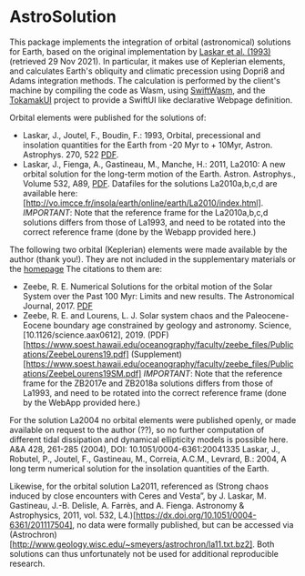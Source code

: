 # AstroSolution

This package implements the integration of orbital (astronomical) solutions
for Earth, based on the original implementation by [Laskar et al. (1993)](https://cdsarc.u-strasbg.fr/viz-bin/ftp-index?/ftp/cats/vi/63)
(retrieved 29 Nov 2021). In particular, it makes use of Keplerian elements, 
and calculates Earth's obliquity and climatic precession using Dopri8 and Adams
integration methods. The calculation is performed by the client's machine by 
compiling the code as Wasm, using [SwiftWasm](https://swiftwasm.org), and 
the [TokamakUI](https://github.com/TokamakUI/Tokamak) project to provide a 
SwiftUI like declarative Webpage definition.

Orbital elements were published for the solutions of:
- Laskar, J., Joutel, F., Boudin, F.: 1993, Orbital, precessional and insolation 
quantities for the Earth from -20 Myr to + 10Myr, Astron. Astrophys. 270, 522 
[PDF](http://adsabs.harvard.edu/cgi-bin/nph-data_query?bibcode=1993A%26A...270..522L&link_type=ARTICLE&db_key=AST&high=).
- Laskar, J., Fienga, A., Gastineau, M., Manche, H.: 2011,
La2010: A new orbital solution for the long-term motion of the Earth.
Astron. Astrophys., Volume 532, A89, [PDF](http://www.aanda.org/articles/aa/pdf/2011/08/aa16836-11.pdf).
Datafiles for the solutions La2010a,b,c,d are available here: [http://vo.imcce.fr/insola/earth/online/earth/La2010/index.html].
*IMPORTANT*: Note that the reference frame for the La2010a,b,c,d solutions differs 
from those of La1993, and need to be rotated into the correct reference frame 
(done by the Webapp provided here.)

The following two orbital (Keplerian) elements were made available by the author
(thank you!). They are not included in the supplementary materials or the 
[homepage](https://www.soest.hawaii.edu/oceanography/faculty/zeebe_files/Astro.html)
The citations to them are: 
- Zeebe, R. E. Numerical Solutions for the orbital motion of the Solar System over the Past 100 Myr: Limits and new results. The Astronomical Journal, 2017. [PDF](https://www.soest.hawaii.edu/oceanography/faculty/zeebe_files/Publications/ZeebeAJ17P.pdf)
- Zeebe, R. E. and Lourens, L. J. Solar system chaos and the Paleocene-Eocene boundary age constrained by geology and astronomy. Science, [10.1126/science.aax0612], 2019.
  (PDF)[https://www.soest.hawaii.edu/oceanography/faculty/zeebe_files/Publications/ZeebeLourens19.pdf] (Supplement)[https://www.soest.hawaii.edu/oceanography/faculty/zeebe_files/Publications/ZeebeLourens19SM.pdf]
*IMPORTANT*: Note that the reference frame for the ZB2017e and ZB2018a solutions differs 
from those of La1993, and need to be rotated into the correct reference frame 
(done by the WebApp provided here.)

For the solution La2004 no orbital elements were published openly, or made 
available on request to the author (??), so no further computation 
of different tidal dissipation and dynamical ellipticity models is possible here.
A&A 428, 261-285 (2004), DOI: 10.1051/0004-6361:20041335
Laskar, J., Robutel, P., Joutel, F., Gastineau, M., Correia, A.C.M., Levrard, B.: 2004,
A long term numerical solution for the insolation quantities of the Earth. 

Likewise, for the orbital solution La2011, referenced as 
(Strong chaos induced by close encounters with Ceres and Vesta”, by J. Laskar, M. Gastineau, J.-B. Delisle, A. Farrès, and A. Fienga. Astronomy & Astrophysics, 2011, vol. 532, L4.)[https://dx.doi.org/10.1051/0004-6361/201117504], 
 no data were formally published, but can be accessed via (Astrochron)[http://www.geology.wisc.edu/~smeyers/astrochron/la11.txt.bz2]. 
 Both solutions can thus unfortunately not be
 used for additional reproducible research.
